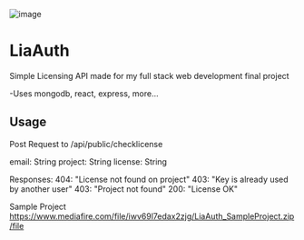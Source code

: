![image](https://user-images.githubusercontent.com/73958774/130163611-1b37facd-2c8f-429f-92ea-73b8f25db0cc.png)

# LiaAuth
Simple Licensing API
made for my full stack web development final project

-Uses mongodb, react, express, more...

## Usage

Post Request to
/api/public/checklicense

email: String
project: String
license: String

Responses:
404: "License not found on project"
403: "Key is already used by another user"
403: "Project not found"
200: "License OK"

Sample Project
https://www.mediafire.com/file/iwv69l7edax2zjg/LiaAuth_SampleProject.zip/file
